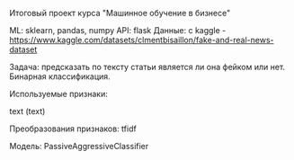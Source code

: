 Итоговый проект курса "Машинное обучение в бизнесе"

ML: sklearn, pandas, numpy 
API: flask 
Данные: с kaggle - https://www.kaggle.com/datasets/clmentbisaillon/fake-and-real-news-dataset


Задача: предсказать по тексту статьи является ли она фейком или нет. Бинарная классификация.

Используемые признаки:

text (text)

Преобразования признаков: tfidf

Модель: PassiveAggressiveClassifier

